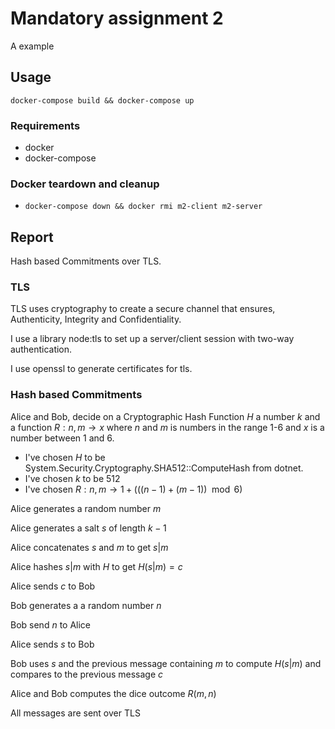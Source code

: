 # Mandatory assignment 2

A example 

## Usage

`docker-compose build && docker-compose up`

### Requirements

- docker
- docker-compose

### Docker teardown and cleanup

- `docker-compose down && docker rmi m2-client m2-server`

## Report

Hash based Commitments over TLS.

### TLS

TLS uses cryptography to create a secure channel that ensures, Authenticity,
Integrity and Confidentiality.

I use a library node:tls to set up a server/client session with two-way
authentication.

I use openssl to generate certificates for tls.

### Hash based Commitments

Alice and Bob, decide on a Cryptographic Hash Function $H$ a number $k$ and a
function $R: n,m \to x$ where $n$ and $m$ is numbers in the range 1-6 and $x$ 
is a number between 1 and 6.

- I've chosen $H$ to be System.Security.Cryptography.SHA512::ComputeHash from
dotnet.
- I've chosen $k$ to be 512
- I've chosen $R : n,m \to 1 + (((n-1) + (m-1)) \mod 6)$

Alice generates a random number $m$

Alice generates a salt $s$ of length $k-1$

Alice concatenates $s$ and $m$ to get $s|m$

Alice hashes $s|m$ with $H$ to get $H(s|m) = c$

Alice sends $c$ to Bob

Bob generates a a random number $n$

Bob send $n$ to Alice

Alice sends $s$ to Bob

Bob uses $s$ and the previous message containing $m$ to compute $H(s|m)$ and
compares to the previous message $c$

Alice and Bob computes the dice outcome $R(m,n)$

All messages are sent over TLS
